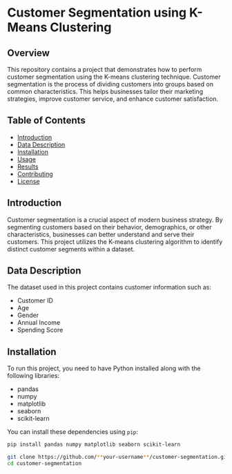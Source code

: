 # Customer Segmentation using K-Means Clustering

## Overview

This repository contains a project that demonstrates how to perform customer segmentation using the K-means clustering technique. Customer segmentation is the process of dividing customers into groups based on common characteristics. This helps businesses tailor their marketing strategies, improve customer service, and enhance customer satisfaction.

## Table of Contents

- [Introduction](#introduction)
- [Data Description](#data-description)
- [Installation](#installation)
- [Usage](#usage)
- [Results](#results)
- [Contributing](#contributing)
- [License](#license)

## Introduction

Customer segmentation is a crucial aspect of modern business strategy. By segmenting customers based on their behavior, demographics, or other characteristics, businesses can better understand and serve their customers. This project utilizes the K-means clustering algorithm to identify distinct customer segments within a dataset.

## Data Description

The dataset used in this project contains customer information such as:
- Customer ID
- Age
- Gender
- Annual Income
- Spending Score

## Installation

To run this project, you need to have Python installed along with the following libraries:

- pandas
- numpy
- matplotlib
- seaborn
- scikit-learn

You can install these dependencies using `pip`:

```sh
pip install pandas numpy matplotlib seaborn scikit-learn

git clone https://github.com/**your-username**/customer-segmentation.git
cd customer-segmentation

